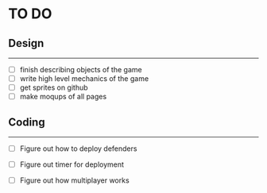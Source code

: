 # TO DO

## Design

------------


- [ ] finish describing objects of the game
- [ ] write high level mechanics of the game
- [ ] get sprites on github
- [ ] make moqups of all pages

## Coding

------------


- [ ] Figure out how to deploy defenders
- [ ] Figure out timer for deployment
- [ ] Figure out how multiplayer works

